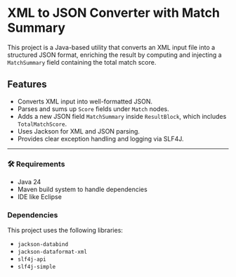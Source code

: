 # XML to JSON Converter with Match Summary

This project is a Java-based utility that converts an XML input file into a structured JSON format, enriching the result by computing and injecting a `MatchSummary` field containing the total match score.

## Features

- Converts XML input into well-formatted JSON.
- Parses and sums up `Score` fields under `Match` nodes.
- Adds a new JSON field `MatchSummary` inside `ResultBlock`, which includes `TotalMatchScore`.
- Uses Jackson for XML and JSON parsing.
- Provides clear exception handling and logging via SLF4J.

---


### 🛠 Requirements

- Java 24
- Maven build system to handle dependencies
- IDE like  Eclipse 

### Dependencies

This project uses the following libraries:
- `jackson-databind`
- `jackson-dataformat-xml`
- `slf4j-api`
- `slf4j-simple` 



